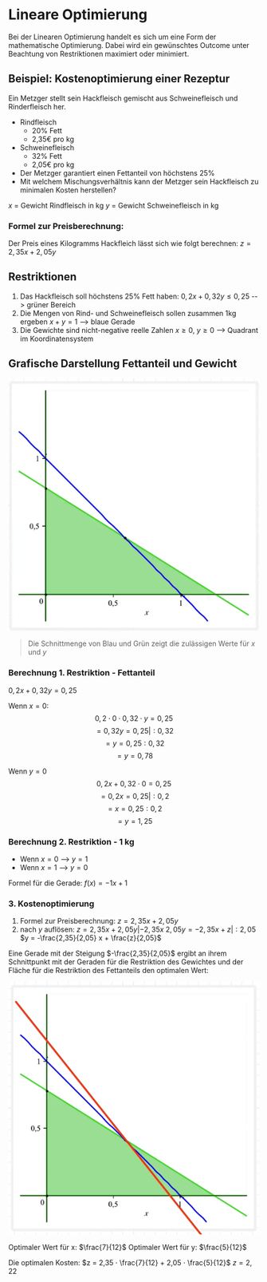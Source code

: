 # Lineare Optimierung
Bei der Linearen Optimierung handelt es sich um eine Form der mathematische Optimierung.
Dabei wird ein gewünschtes Outcome unter Beachtung von Restriktionen maximiert oder minimiert.

## Beispiel: Kostenoptimierung einer Rezeptur
Ein Metzger stellt sein Hackfleisch gemischt aus Schweinefleisch und Rinderfleisch her.
- Rindfleisch
	- 20% Fett
	- 2,35€ pro kg
- Schweinefleisch
	- 32% Fett
	- 2,05€ pro kg
- Der Metzger garantiert einen Fettanteil von höchstens 25%
- Mit welchem Mischungsverhältnis kann der Metzger sein Hackfleisch zu minimalen Kosten herstellen?

$x$ = Gewicht Rindfleisch in kg
$y$ = Gewicht Schweinefleisch in kg

### Formel zur Preisberechnung:
Der Preis eines Kilogramms Hackfleich lässt sich wie folgt berechnen: $z = 2,35 x + 2,05y$

## Restriktionen
1. Das Hackfleisch soll höchstens 25% Fett haben:
   $0,2x + 0,32y ≤ 0,25$ --> grüner Bereich
2. Die Mengen von Rind- und Schweinefleisch sollen zusammen 1kg ergeben
   $x+y = 1$ --> blaue Gerade
3. Die Gewichte sind nicht-negative reelle Zahlen
   $x ≥ 0$, $y ≥ 0$ --> Quadrant im Koordinatensystem

## Grafische Darstellung Fettanteil und Gewicht
![](img/Grafische-Darstellung-Fett-Gewicht.png)
> Die Schnittmenge von Blau und Grün zeigt die zulässigen Werte für $x$ und $y$

### Berechnung 1. Restriktion - Fettanteil

$0,2x + 0,32y = 0,25$

Wenn $x=0$:
$$
0,2 ⋅ 0 ⋅ 0,32 ⋅ y = 0,25
$$
$$
= 0,32y = 0,25 | ∶0,32  
$$
$$
= y = 0,25 ∶ 0,32  
$$
$$
= y = 0,78  
$$

Wenn $y = 0$
$$
0,2x + 0,32 ⋅ 0 = 0,25
$$
$$
= 0,2x = 0,25 | ∶0,2
$$
$$
= x = 0,25∶0,2  
$$
$$
= y = 1,25
$$


### Berechnung 2. Restriktion - 1 kg
- Wenn $x = 0$ --> $y = 1$
- Wenn $x = 1$ --> $y = 0$

Formel für die Gerade: $f(x) = -1 x + 1$

### 3. Kostenoptimierung
1. Formel zur Preisberechnung:  $z = 2,35x + 2,05y$
2. nach $y$ auflösen:
   $z = 2,35x + 2,05y | -2,35x$
   $2,05y = -2,35x + z | ∶ 2,05$
   $y = -\frac{2,35}{2,05} x + \frac{z}{2,05}$

Eine Gerade mit der Steigung $-\frac{2,35}{2,05}$ ergibt an ihrem Schnittpunkt mit der Geraden für die Restriktion des Gewichtes und der Fläche für die Restriktion des Fettanteils den optimalen Wert:

![](img/Grafische-Darstellung-Optimierung.png)

Optimaler Wert für x: $\frac{7}{12}$
Optimaler Wert für y: $\frac{5}{12}$

Die optimalen Kosten:
$z = 2,35 ⋅ \frac{7}{12} + 2,05 ⋅ \frac{5}{12}$
$z = 2,22$